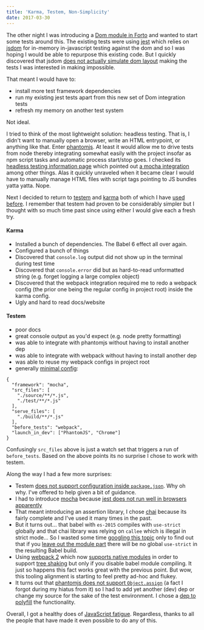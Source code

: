 ```yaml
---
title: 'Karma, Testem, Non-Simplicity'
date: 2017-03-30
---
```


The other night I was introducing a [Dom module in Forto](https://github.com/jasonkuhrt/forto/commit/d272ebde8070897e908954b45571280bbb646523) and wanted to start some tests around this. The existing tests were using [jest](https://github.com/facebook/jest) which relies on [jsdom](https://github.com/tmpvar/jsdom) for in-memory in-javascript testing against the dom and so I was hoping I would be able to repurpose this existing code. But I quickly discovered that jsdom [does not actually simulate dom layout](https://github.com/tmpvar/jsdom/issues/1322) making the tests I was interested in making impossible.

That meant I would have to:

- install more test framework dependencies
- run my existing jest tests apart from this new set of Dom integration tests
- refresh my memory on another test system

Not ideal.

I tried to think of the most lightweight solution: headless testing. That is, I didn't want to manually open a browser, write an HTML entrypoint, or anything like that. Enter [phantomjs](https://github.com/ariya/phantomjs). At least it would allow me to drive tests from node thereby integrating somewhat easily with the project insofar as npm script tasks and automatic process start/stop goes. I checked its [headless testing information page](http://phantomjs.org/headless-testing.html) which pointed out [a mocha integration](https://github.com/nathanboktae/mocha-phantomjs) among other things. Alas it quickly unraveled when it became clear I would have to manually manage HTML files with script tags pointing to JS bundles yatta yatta. Nope.

Next I decided to return to [testem](https://github.com/testem/testem) and [karma](https://github.com/karma-runner/karma) both of which I have [used](https://github.com/jasonkuhrt/oauth2-implicit) [before](https://github.com/jasonkuhrt/purry). I remember that testem had proven to be considerably simpler but I thought with so much time past since using either I would give each a fresh try.

#### Karma

- Installed a bunch of dependencies. The Babel 6 effect all over again.
- Configured a bunch of things
- Discovered that `console.log` output did not show up in the terminal during test time
- Discovered that `console.error` did but as hard-to-read unformatted string (e.g. forget logging a large complex object)
- Discovered that the webpack integration required me to redo a webpack config (the prior one being the regular config in project root) inside the karma config.
- Ugly and hard to read docs/website

#### Testem

- poor docs
- great console output as you'd expect (e.g. node pretty formatting)
- was able to integrate with phantomjs without having to install another dep
- was able to integrate with webpack without having to install another dep
- was able to reuse my webpack configs in project root
- generally [minimal config](https://github.com/jasonkuhrt/forto/blob/master/testem.json):

```
{
  "framework": "mocha",
  "src_files": [
    "./source/**/*.js",
    "./test/**/*.js"
  ],
  "serve_files": [
    "./build/**/*.js"
  ],
  "before_tests": "webpack",
  "launch_in_dev": ["PhantomJS", "Chrome"]
}
```

Confusingly `src_files` above is just a watch set that triggers a run of `before_tests`. Based on the above points its no surprise I chose to work with testem.

Along the way I had a few more surprises:

- Testem [does not support configuration inside `package.json`](https://github.com/testem/testem/issues/519). Why oh why. I've offered to help given a bit of guidance.
- I had to introduce [mocha](https://github.com/mochajs/mocha) because [jest does not run well in browsers apparently](http://stackoverflow.com/questions/30070905/how-to-use-jest-on-karma)
- That meant introducing an assertion library, I chose [chai](http://chaijs.com/api/assert/) because its fairly complete and I've used it many times in the past.
- But it turns out... that babel with `es-2015` compiles with `use-strict` globally and that chai library was relying on `callee` which is illegal in strict mode... So I wasted some time [googling this topic](http://stackoverflow.com/questions/33821312/how-to-remove-global-use-strict-added-by-babel) only to find out that if you [leave out the module part](http://stackoverflow.com/a/39225403/499537) there will be no global `use-strict` in the resulting Babel build.
- Using [webpack 2](https://webpack.js.org/) which now [supports native modules](https://medium.com/webpack/webpack-2-and-beyond-40520af9067f) in order to support [tree shaking](https://medium.freecodecamp.com/tree-shaking-es6-modules-in-webpack-2-1add6672f31b) but only if you disable babel module compiling. It just so happens this fact works great with the previous point. But wow, this tooling alignment is starting to feel pretty ad-hoc and flukey.
- It turns out that [phantomjs does not support `Object.assign`](https://www.google.ca/webhp?sourceid=chrome-instant&rlz=1C5CHFA_enCA715CA715&ion=1&espv=2&ie=UTF-8#q=phantomjs+Object.assign&*) (a fact I forgot during my hiatus from it) so I had to add yet another (dev) dep or change my source for the sake of the test environment. I chose a [dep to polyfill](https://github.com/ljharb/object.assign) the functionality.

Overall, I got a healthy does of [JavaScript fatigue](https://www.google.ca/webhp?sourceid=chrome-instant&rlz=1C5CHFA_enCA715CA715&ion=1&espv=2&ie=UTF-8#q=javascript+fatigue&*). Regardless, thanks to all the people that have made it even possible to do any of this.
